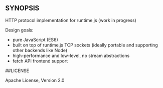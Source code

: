 ## SYNOPSIS

HTTP protocol implementation for runtime.js (work in progress)

Design goals:

- pure JavaScript (ES6)
- built on top of runtime.js TCP sockets (ideally portable and supporting other backends like Node)
- high-performance and low-level, no stream abstractions
- fetch API frontend support

##LICENSE

Apache License, Version 2.0
